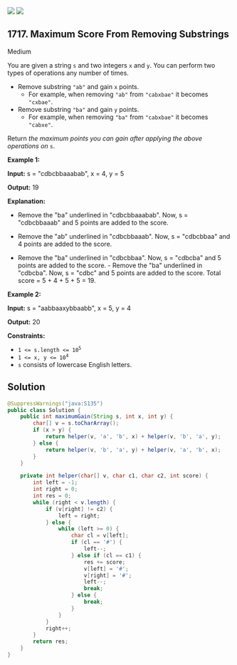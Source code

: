 [![](https://img.shields.io/github/stars/javadev/LeetCode-in-Java?label=Stars&style=flat-square)](https://github.com/javadev/LeetCode-in-Java)
[![](https://img.shields.io/github/forks/javadev/LeetCode-in-Java?label=Fork%20me%20on%20GitHub%20&style=flat-square)](https://github.com/javadev/LeetCode-in-Java/fork)

## 1717\. Maximum Score From Removing Substrings

Medium

You are given a string `s` and two integers `x` and `y`. You can perform two types of operations any number of times.

*   Remove substring `"ab"` and gain `x` points.
    *   For example, when removing `"ab"` from `"cabxbae"` it becomes `"cxbae"`.
*   Remove substring `"ba"` and gain `y` points.
    *   For example, when removing `"ba"` from `"cabxbae"` it becomes `"cabxe"`.

Return _the maximum points you can gain after applying the above operations on_ `s`.

**Example 1:**

**Input:** s = "cdbcbbaaabab", x = 4, y = 5

**Output:** 19

**Explanation:** 

- Remove the "ba" underlined in "cdbcbbaaabab". Now, s = "cdbcbbaaab" and 5 points are added to the score. 

- Remove the "ab" underlined in "cdbcbbaaab". Now, s = "cdbcbbaa" and 4 points are added to the score. 

- Remove the "ba" underlined in "cdbcbbaa". Now, s = "cdbcba" and 5 points are added to the score. - Remove the "ba" underlined in "cdbcba". Now, s = "cdbc" and 5 points are added to the score. Total score = 5 + 4 + 5 + 5 = 19.

**Example 2:**

**Input:** s = "aabbaaxybbaabb", x = 5, y = 4

**Output:** 20

**Constraints:**

*   <code>1 <= s.length <= 10<sup>5</sup></code>
*   <code>1 <= x, y <= 10<sup>4</sup></code>
*   `s` consists of lowercase English letters.

## Solution

```java
@SuppressWarnings("java:S135")
public class Solution {
    public int maximumGain(String s, int x, int y) {
        char[] v = s.toCharArray();
        if (x > y) {
            return helper(v, 'a', 'b', x) + helper(v, 'b', 'a', y);
        } else {
            return helper(v, 'b', 'a', y) + helper(v, 'a', 'b', x);
        }
    }

    private int helper(char[] v, char c1, char c2, int score) {
        int left = -1;
        int right = 0;
        int res = 0;
        while (right < v.length) {
            if (v[right] != c2) {
                left = right;
            } else {
                while (left >= 0) {
                    char cl = v[left];
                    if (cl == '#') {
                        left--;
                    } else if (cl == c1) {
                        res += score;
                        v[left] = '#';
                        v[right] = '#';
                        left--;
                        break;
                    } else {
                        break;
                    }
                }
            }
            right++;
        }
        return res;
    }
}
```
